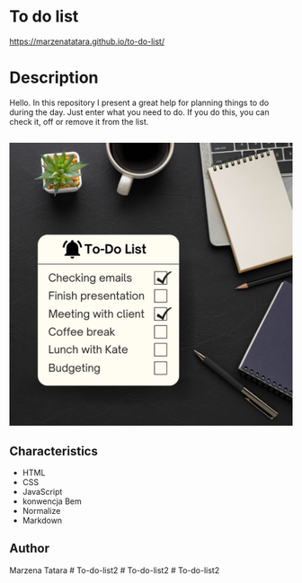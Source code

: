 # To do list
https://marzenatatara.github.io/to-do-list/
# Description
Hello. In this repository I present a great help for planning things to do during the day. Just enter what you need to do. If you do this, you can check it, off or remove it from the list.
##
![To-do-list](images/list.png)
## Characteristics
- HTML
- CSS
- JavaScript
- konwencja Bem
- Normalize
- Markdown
## Author
Marzena Tatara
#   T o - d o - l i s t 2 
 
 #   T o - d o - l i s t 2 
 
 #   T o - d o - l i s t 2 
 
 